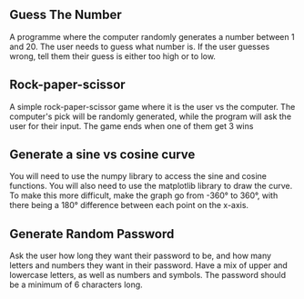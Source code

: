 ## Guess The Number

A programme where the computer randomly generates a number between 1 and 20. The user needs to guess what number is. If the user guesses wrong, tell them their guess is either too high or to low.

## Rock-paper-scissor

A simple rock-paper-scissor game where it is the user vs the computer. The computer's pick will be randomly generated, while the program will ask the user for their input. The game ends when one of them get 3 wins

## Generate a sine vs cosine curve

You will need to use the numpy library to access the sine and cosine functions. You will also need to use the matplotlib library to draw the curve. To make this more difficult, make the graph go from -360° to 360°, with there being a 180° difference between each point on the x-axis.

## Generate Random Password

Ask the user how long they want their password to be, and how many letters and numbers they want in their password. Have a mix of upper and lowercase letters, as well as numbers and symbols. The password should be a minimum of 6 characters long.